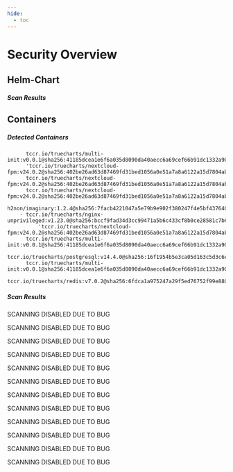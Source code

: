 ```yaml
---
hide:
  - toc
---
```


# Security Overview

<link href="https://truecharts.org/_static/trivy.css" type="text/css" rel="stylesheet" />

## Helm-Chart

##### Scan Results


## Containers

##### Detected Containers

          tccr.io/truecharts/multi-init:v0.0.1@sha256:41185dcea1e6f6a035d8090da40aecc6a69cef66b91dc1332a90c9d22861d367
          'tccr.io/truecharts/nextcloud-fpm:v24.0.2@sha256:402be26ad63d87469fd31bed1056a0e51a7a8a6122a15d7804abc592711cbf3a'
          tccr.io/truecharts/nextcloud-fpm:v24.0.2@sha256:402be26ad63d87469fd31bed1056a0e51a7a8a6122a15d7804abc592711cbf3a
          tccr.io/truecharts/nextcloud-fpm:v24.0.2@sha256:402be26ad63d87469fd31bed1056a0e51a7a8a6122a15d7804abc592711cbf3a
          h2non/imaginary:1.2.4@sha256:7facb4221047a5e79b9e902f380247f4e5bf4376400d0badbeb738d3e1c2f654
        - tccr.io/truecharts/nginx-unprivileged:v1.23.0@sha256:bccf9fad34d3cc99471a5b6c433cf8b0ce28581c7b69fd50d5d87d0e3ff965eb
              'tccr.io/truecharts/nextcloud-fpm:v24.0.2@sha256:402be26ad63d87469fd31bed1056a0e51a7a8a6122a15d7804abc592711cbf3a'
          tccr.io/truecharts/multi-init:v0.0.1@sha256:41185dcea1e6f6a035d8090da40aecc6a69cef66b91dc1332a90c9d22861d367
          tccr.io/truecharts/postgresql:v14.4.0@sha256:16f1954b5e3ca05d163c5d3c6edda0ec4e687cdd524133241df639f4423946dc
          tccr.io/truecharts/multi-init:v0.0.1@sha256:41185dcea1e6f6a035d8090da40aecc6a69cef66b91dc1332a90c9d22861d367
          tccr.io/truecharts/redis:v7.0.2@sha256:6fdca1a975247a29f5ed76752f99e880f0052672347b575c387e406fff09e3c8

##### Scan Results

SCANNING DISABLED DUE TO BUG

SCANNING DISABLED DUE TO BUG

SCANNING DISABLED DUE TO BUG

SCANNING DISABLED DUE TO BUG

SCANNING DISABLED DUE TO BUG

SCANNING DISABLED DUE TO BUG

SCANNING DISABLED DUE TO BUG

SCANNING DISABLED DUE TO BUG

SCANNING DISABLED DUE TO BUG

SCANNING DISABLED DUE TO BUG

SCANNING DISABLED DUE TO BUG

SCANNING DISABLED DUE TO BUG
